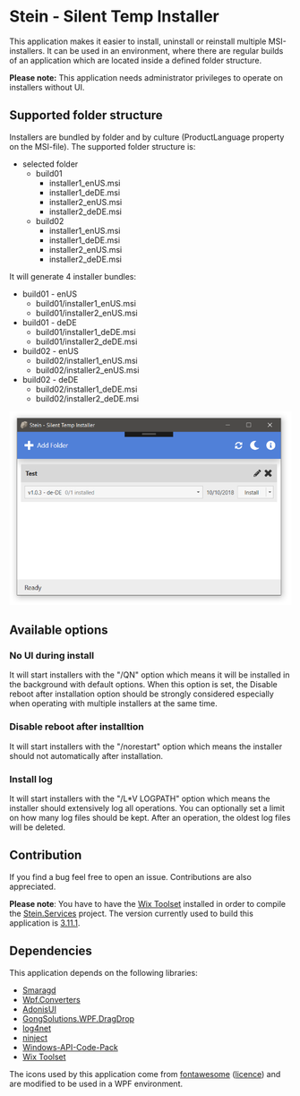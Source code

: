 # Stein - Silent Temp Installer

This application makes it easier to install, uninstall or reinstall multiple MSI-installers. It can be used in an environment, where there are regular builds of an application which are located inside a defined folder structure.

**Please note:** This application needs administrator privileges to operate on installers without UI.

## Supported folder structure

Installers are bundled by folder and by culture (ProductLanguage property on the MSI-file).
The supported folder structure is:

- selected folder
  - build01
    - installer1_enUS.msi
    - installer1_deDE.msi
    - installer2_enUS.msi
    - installer2_deDE.msi
  - build02
    - installer1_enUS.msi
    - installer1_deDE.msi
    - installer2_enUS.msi
    - installer2_deDE.msi
   
It will generate 4 installer bundles: 
- build01 - enUS 
  - build01/installer1_enUS.msi
  - build01/installer2_enUS.msi
- build01 - deDE
  - build01/installer1_deDE.msi
  - build01/installer2_deDE.msi
- build02 - enUS
  - build02/installer1_enUS.msi
  - build02/installer2_enUS.msi
- build02 - deDE
  - build02/installer1_deDE.msi
  - build02/installer2_deDE.msi

![Screenshot](Docs/Screenshot.PNG)

## Available options

### No UI during install

It will start installers with the "/QN" option which means it will be installed in the background with default options.
When this option is set, the Disable reboot after installation option should be strongly considered especially when operating with multiple installers at the same time.

### Disable reboot after installtion

It will start installers with the "/norestart" option which means the installer should not automatically after installation. 

### Install log

It will start installers with the "/L*V LOGPATH" option which means the installer should extensively log all operations.
You can optionally set a limit on how many log files should be kept. After an operation, the oldest log files will be deleted.

## Contribution

If you find a bug feel free to open an issue. Contributions are also appreciated.

**Please note**: 
You have to have the [Wix Toolset](http://wixtoolset.org) installed in order to compile the [Stein.Services](../blob/master/Stein.Services) project. The version currently used to build this application is [3.11.1](http://wixtoolset.org/releases/v3.11.1/stable).

## Dependencies

This application depends on the following libraries:
- [Smaragd](https://github.com/nkristek/Smaragd)
- [Wpf.Converters](https://github.com/nkristek/Wpf.Converters)
- [AdonisUI](https://github.com/benruehl/adonis-ui)
- [GongSolutions.WPF.DragDrop](https://github.com/punker76/gong-wpf-dragdrop)
- [log4net](http://logging.apache.org/log4net/)
- [ninject](https://github.com/ninject/Ninject)
- [Windows-API-Code-Pack](https://github.com/aybe/Windows-API-Code-Pack-1.1)
- [Wix Toolset](http://wixtoolset.org/)

The icons used by this application come from [fontawesome](https://fontawesome.com) ([licence](https://fontawesome.com/license)) and are modified to be used in a WPF environment.
